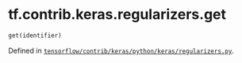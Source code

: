 <div itemscope itemtype="http://developers.google.com/ReferenceObject">
<meta itemprop="name" content="tf.contrib.keras.regularizers.get" />
</div>

# tf.contrib.keras.regularizers.get

``` python
get(identifier)
```



Defined in [`tensorflow/contrib/keras/python/keras/regularizers.py`](https://www.tensorflow.org/code/tensorflow/contrib/keras/python/keras/regularizers.py).

